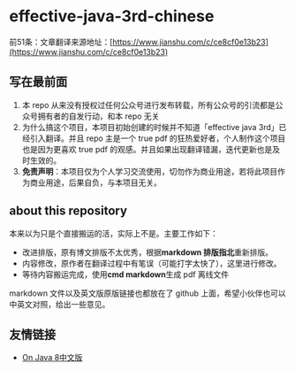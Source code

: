 # effective-java-3rd-chinese

前51条：文章翻译来源地址：[https://www.jianshu.com/c/ce8cf0e13b23](https://www.jianshu.com/c/ce8cf0e13b23)

## 写在最前面

1. 本 repo 从来没有授权过任何公众号进行发布转载，所有公众号的引流都是公众号拥有者的自发行动，和本 repo 无关
2. 为什么搞这个项目，本项目初始创建的时候并不知道「effective java 3rd」已经引入翻译。并且 repo 主是一个 true pdf 的狂热爱好者，个人制作这个项目也是因为更喜欢 true pdf 的观感。并且如果出现翻译错漏，迭代更新也是及时生效的。
3. **免责声明**：本项目仅为个人学习交流使用，切勿作为商业用途，若将此项目作为商业用途，后果自负，与本项目无关。

## about this repository

本来以为只是个直接搬运的活，实际上不是。主要工作如下：

* 改进排版，原有博文排版不太优秀，根据**markdown 排版指北**重新排版。
* 内容修改，原作者在翻译过程中有笔误（可能打字太快了），这里进行修改。
* 等待内容搬运完成，使用**cmd markdown**生成 pdf 离线文件

markdown 文件以及英文版原版链接也都放在了 github 上面，希望小伙伴也可以中英文对照，给出一些意见。


## 友情链接

 - [On Java 8中文版](https://github.com/LingCoder/OnJava8)
